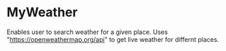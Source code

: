 # MyWeather
Enables user to search weather for a given place.
Uses "https://openweathermap.org/api" to get live weather for differnt places.
